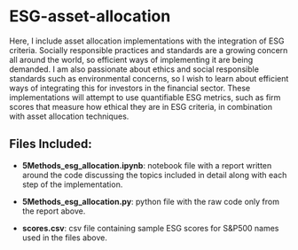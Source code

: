 # ESG-asset-allocation
Here, I include asset allocation implementations with the integration of ESG criteria. Socially responsible practices and standards are a growing concern all around the world, so efficient ways of implementing it are being demanded. I am also passionate about ethics and social responsible standards such as environmental concerns, so I wish to learn about efficient ways of integrating this for investors in the financial sector. 
These implementations will attempt to use quantifiable ESG metrics, such as firm scores that measure how ethical they are in ESG criteria, in combination with asset allocation techniques.  


## Files Included:
- **5Methods_esg_allocation.ipynb**: notebook file with a report written around the code discussing the topics included in detail along with each step of the implementation. 

- **5Methods_esg_allocation.py**: python file with the raw code only from the report above.

- **scores.csv**: csv file containing sample ESG scores for S&P500 names used in the files above.

